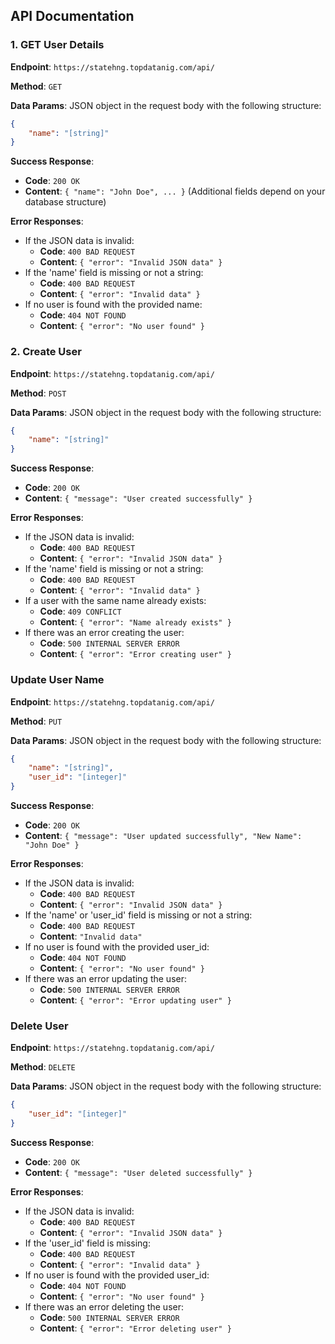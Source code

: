 ## API Documentation

### 1. GET User Details

**Endpoint**: `https://statehng.topdatanig.com/api/`

**Method**: `GET`

**Data Params**: JSON object in the request body with the following structure:
```json
{
    "name": "[string]"
}
```

**Success Response**:
- **Code**: `200 OK`
- **Content**: `{ "name": "John Doe", ... }` (Additional fields depend on your database structure)

**Error Responses**:
- If the JSON data is invalid:
    - **Code**: `400 BAD REQUEST`
    - **Content**: `{ "error": "Invalid JSON data" }`
- If the 'name' field is missing or not a string:
    - **Code**: `400 BAD REQUEST`
    - **Content**: `{ "error": "Invalid data" }`
- If no user is found with the provided name:
    - **Code**: `404 NOT FOUND`
    - **Content**: `{ "error": "No user found" }`

### 2. Create User

**Endpoint**: `https://statehng.topdatanig.com/api/`

**Method**: `POST`

**Data Params**: JSON object in the request body with the following structure:
```json
{
    "name": "[string]"
}
```

**Success Response**:
- **Code**: `200 OK`
- **Content**: `{ "message": "User created successfully" }`

**Error Responses**:
- If the JSON data is invalid:
    - **Code**: `400 BAD REQUEST`
    - **Content**: `{ "error": "Invalid JSON data" }`
- If the 'name' field is missing or not a string:
    - **Code**: `400 BAD REQUEST`
    - **Content**: `{ "error": "Invalid data" }`
- If a user with the same name already exists:
    - **Code**: `409 CONFLICT`
    - **Content**: `{ "error": "Name already exists" }`
- If there was an error creating the user:
    - **Code**: `500 INTERNAL SERVER ERROR`
    - **Content**: `{ "error": "Error creating user" }`


### Update User Name

**Endpoint**: `https://statehng.topdatanig.com/api/`

**Method**: `PUT`

**Data Params**: JSON object in the request body with the following structure:
```json
{
    "name": "[string]",
    "user_id": "[integer]"
}
```

**Success Response**:
- **Code**: `200 OK`
- **Content**: `{ "message": "User updated successfully", "New Name": "John Doe" }`

**Error Responses**:
- If the JSON data is invalid:
    - **Code**: `400 BAD REQUEST`
    - **Content**: `{ "error": "Invalid JSON data" }`
- If the 'name' or 'user_id' field is missing or not a string:
    - **Code**: `400 BAD REQUEST`
    - **Content**: `"Invalid data"`
- If no user is found with the provided user_id:
    - **Code**: `404 NOT FOUND`
    - **Content**: `{ "error": "No user found" }`
- If there was an error updating the user:
    - **Code**: `500 INTERNAL SERVER ERROR`
    - **Content**: `{ "error": "Error updating user" }`



### Delete User

**Endpoint**: `https://statehng.topdatanig.com/api/`

**Method**: `DELETE`

**Data Params**: JSON object in the request body with the following structure:
```json
{
    "user_id": "[integer]"
}
```

**Success Response**:
- **Code**: `200 OK`
- **Content**: `{ "message": "User deleted successfully" }`

**Error Responses**:
- If the JSON data is invalid:
    - **Code**: `400 BAD REQUEST`
    - **Content**: `{ "error": "Invalid JSON data" }`
- If the 'user_id' field is missing:
    - **Code**: `400 BAD REQUEST`
    - **Content**: `{ "error": "Invalid data" }`
- If no user is found with the provided user_id:
    - **Code**: `404 NOT FOUND`
    - **Content**: `{ "error": "No user found" }`
- If there was an error deleting the user:
    - **Code**: `500 INTERNAL SERVER ERROR`
    - **Content**: `{ "error": "Error deleting user" }`
